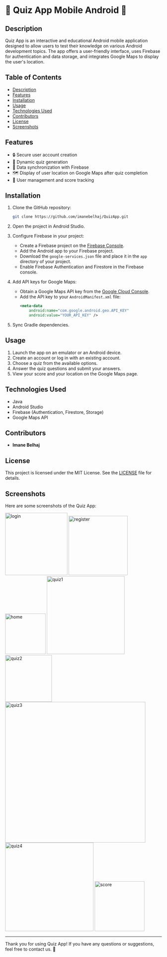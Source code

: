 # 📱 **Quiz App Mobile Android** 🎉

## Description

Quiz App is an interactive and educational Android mobile application designed to allow users to test their knowledge on various Android development topics. The app offers a user-friendly interface, uses Firebase for authentication and data storage, and integrates Google Maps to display the user's location.

## Table of Contents

- [Description](#description)
- [Features](#features)
- [Installation](#installation)
- [Usage](#usage)
- [Technologies Used](#technologies-used)
- [Contributors](#contributors)
- [License](#license)
- [Screenshots](#screenshots)

## Features

- 🔒 Secure user account creation
- 🧠 Dynamic quiz generation
- 🔄 Data synchronization with Firebase
- 🗺️ Display of user location on Google Maps after quiz completion
- 👥 User management and score tracking

## Installation

1. Clone the GitHub repository:
   ```sh
   git clone https://github.com/imanebelhaj/QuizApp.git

2. Open the project in Android Studio.

3. Configure Firebase in your project:
   - Create a Firebase project on the [Firebase Console](https://console.firebase.google.com/).
   - Add the Android app to your Firebase project.
   - Download the `google-services.json` file and place it in the `app` directory of your project.
   - Enable Firebase Authentication and Firestore in the Firebase console.

4. Add API keys for Google Maps:
   - Obtain a Google Maps API key from the [Google Cloud Console](https://console.cloud.google.com/).
   - Add the API key to your `AndroidManifest.xml` file:
     ```xml
     <meta-data
         android:name="com.google.android.geo.API_KEY"
         android:value="YOUR_API_KEY" />
     ```

5. Sync Gradle dependencies.

## Usage

1. Launch the app on an emulator or an Android device.
2. Create an account or log in with an existing account.
3. Choose a quiz from the available options.
4. Answer the quiz questions and submit your answers.
5. View your score and your location on the Google Maps page.

## Technologies Used

- Java
- Android Studio
- Firebase (Authentication, Firestore, Storage)
- Google Maps API

## Contributors

- **Imane Belhaj**


## License

This project is licensed under the MIT License. See the [LICENSE](LICENSE) file for details.

## Screenshots

Here are some screenshots of the Quiz App:

<img width="200" alt="login" src="https://github.com/imanebelhaj/QuizApp/assets/114827745/812609cf-8ea5-45ad-b937-29698a479ef3">
<img width="190" alt="register" src="https://github.com/imanebelhaj/QuizApp/assets/114827745/202114ee-0b25-4edd-881a-da565c3df0aa">
<img width="130" alt="home" src="https://github.com/imanebelhaj/QuizApp/assets/114827745/ae03946e-9735-4ed5-af38-908fad878fd4">


<img width="250" alt="quiz1" src="https://github.com/imanebelhaj/QuizApp/assets/114827745/e0828ee6-8514-472d-b41b-dc2e60e77157">
<img width="150" alt="quiz2" src="https://github.com/imanebelhaj/QuizApp/assets/114827745/642359c1-6562-4eef-a4cb-52f9c7f81289">
<img width="451" alt="quiz3" src="https://github.com/imanebelhaj/QuizApp/assets/114827745/52a68dcb-633c-4e54-94be-7c9edba055c8">
<img width="284" alt="quiz4" src="https://github.com/imanebelhaj/QuizApp/assets/114827745/7f05e519-07b1-4e2b-a7d4-93c2529b42f1">


<img width="160" alt="score" src="https://github.com/imanebelhaj/QuizApp/assets/114827745/acf80b79-7239-4c3e-8e7f-16be4bc97db0">




---

Thank you for using Quiz App! If you have any questions or suggestions, feel free to contact us. 🚀
